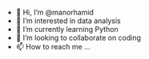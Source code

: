 - 👋 Hi, I’m @manorhamid
- 👀 I’m interested in data analysis
- 🌱 I’m currently learning Python
- 💞️ I’m looking to collaborate on coding
- 📫 How to reach me ...

<!---
manorhamid/manorhamid is a ✨ special ✨ repository because its `README.md` (this file) appears on your GitHub profile.
You can click the Preview link to take a look at your changes.
--->
